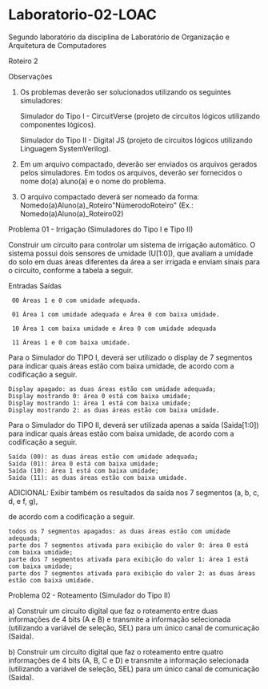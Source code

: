 # Laboratorio-02-LOAC 
Segundo laboratório da disciplina de Laboratório de Organização e Arquitetura de Computadores 


Roteiro 2 

Observações

1. Os problemas deverão ser solucionados utilizando os seguintes simuladores:

    Simulador do Tipo I - CircuitVerse (projeto de circuitos lógicos utilizando componentes lógicos).  

    Simulador do Tipo II - Digital JS (projeto de circuitos lógicos utilizando Linguagem SystemVerilog). 

2.  Em um arquivo compactado, deverão ser enviados os arquivos gerados pelos simuladores. Em todos os arquivos, deverão ser fornecidos o nome do(a) aluno(a) e o nome do problema. 

3. O arquivo compactado deverá ser nomeado da forma: Nomedo(a)Aluno(a)_Roteiro"NúmerodoRoteiro" (Ex.: Nomedo(a)Aluno(a)_Roteiro02)


Problema 01 - Irrigação (Simuladores do Tipo I e Tipo II) 

Construir um circuito para controlar um sistema de irrigação automático. O sistema possui dois sensores de umidade (U[1:0]), que avaliam a umidade do solo em duas áreas diferentes da área a ser irrigada e enviam sinais para o circuito, conforme a tabela a seguir.

Entradas 	                    Saídas

     00	Áreas 1 e 0 com umidade adequada.

     01	Área 1 com umidade adequada e Área 0 com baixa umidade.

     10	Área 1 com baixa umidade e Área 0 com umidade adequada

     11	Áreas 1 e 0 com baixa umidade.

Para o Simulador do TIPO I, deverá ser utilizado o display de 7 segmentos para indicar quais áreas estão com baixa umidade, de acordo com a codificação a seguir.

    Display apagado: as duas áreas estão com umidade adequada;
    Display mostrando 0: área 0 está com baixa umidade;
    Display mostrando 1: área 1 está com baixa umidade;
    Display mostrando 2: as duas áreas estão com baixa umidade.

Para o Simulador do TIPO II, deverá ser utilizada apenas a saída (Saida[1:0]) para indicar quais áreas estão com baixa umidade, de acordo com a codificação a seguir.

    Saída (00): as duas áreas estão com umidade adequada;
    Saída (01): área 0 está com baixa umidade;
    Saída (10): área 1 está com baixa umidade;
    Saída (11): as duas áreas estão com baixa umidade.

ADICIONAL:  Exibir também os resultados da saída nos 7 segmentos (a, b, c, d, e f, g), 

de acordo com a codificação a seguir.

    todos os 7 segmentos apagados: as duas áreas estão com umidade adequada;
    parte dos 7 segmentos ativada para exibição do valor 0: área 0 está com baixa umidade;
    parte dos 7 segmentos ativada para exibição do valor 1: área 1 está com baixa umidade;
    parte dos 7 segmentos ativada para exibição do valor 2: as duas áreas estão com baixa umidade.


Problema 02 - Roteamento (Simulador do Tipo II) 

a) Construir um circuito digital que faz o roteamento entre duas informações de 4 bits (A e B) e transmite a informação selecionada (utilizando a variável de seleção, SEL) para um único canal de comunicação (Saida).

b) Construir um circuito digital que faz o roteamento entre quatro informações de 4 bits (A,  B, C e D) e transmite a informação selecionada (utilizando a variável de seleção, SEL) para um único canal de comunicação (Saida).
